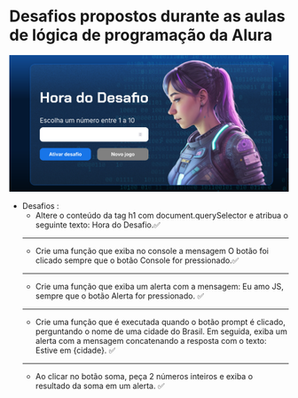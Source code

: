 # Desafios propostos durante as aulas  de lógica de programação da Alura
![Imagem da tela do desafio](image.png)

- Desafios : 
  - Altere o conteúdo da tag h1 com document.querySelector e atribua o seguinte texto: Hora do Desafio.✅
  ---
  - Crie uma função que exiba no console a mensagem O botão foi clicado sempre que o botão Console for pressionado.✅
  ---
  - Crie uma função que exiba um alerta com a mensagem: Eu amo JS, sempre que o botão Alerta for pressionado. ✅
  ---
  -  Crie uma função que é executada quando o botão prompt é clicado, perguntando o nome de uma cidade do Brasil. Em seguida, exiba um alerta   com a mensagem concatenando a resposta com o texto: Estive em {cidade}. ✅
  ---
  - Ao clicar no botão soma, peça 2 números inteiros e exiba o resultado da soma em um alerta. ✅

   
   

  

